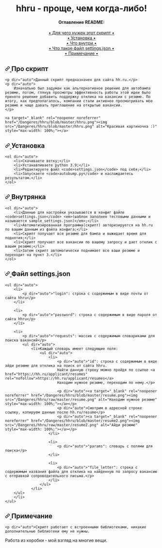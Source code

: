 <h1 align="center">
  hhru - проще, чем когда-либо!
</h1>


<h4 align="center">Оглавление README:</h4>
<div align="center">
    <a href="#про-скрипт"> • Для чего нужен этот скрипт • </a><br>
    <a href="#установка"> • Установка • </a><br>
    <a href="#внутрянка"> • Что внутри • </a><br>
    <a href="#файл-settingsjson"> • Что такое файл settings.json • </a><br>
    <a href="#примечание"> • Примечание • </a>
</div>

<div>
    <h2 dir="auto">
        <a id="user-content-про-скрипт" class="anchor" aria-hidden="true" href="#про-скрипт">
            <svg class="octicon octicon-link" viewBox="0 0 16 16" version="1.1" width="16" height="16" aria-hidden="true">
                <path fill-rule="evenodd" d="M7.775 3.275a.75.75 0 001.06 1.06l1.25-1.25a2 2 0 112.83 2.83l-2.5 2.5a2 2 0 01-2.83 0 .75.75 0 00-1.06 1.06 3.5 3.5 0 004.95 0l2.5-2.5a3.5 3.5 0 00-4.95-4.95l-1.25 1.25zm-4.69 9.64a2 2 0 010-2.83l2.5-2.5a2 2 0 012.83 0 .75.75 0 001.06-1.06 3.5 3.5 0 00-4.95 0l-2.5 2.5a3.5 3.5 0 004.95 4.95l1.25-1.25a.75.75 0 00-1.06-1.06l-1.25 1.25a2 2 0 01-2.83 0z">
                </path>
            </svg>
        </a>
        Про скрипт
    </h2>
    
    <p dir="auto">Данный скрипт предназначен для сайта hh.ru.</p>
    <p dir="auto">
        Изначально был задуман как альтернативное решение для автобампа резюме, потом, глянув просмотры эффективность работы этой идеи было принято решение добавить поддержку отклика на вакансии с резюме. По итогу, как предполагалось, компании стали активнее просматривать мое резюме и чаще давать приглашение на открытые вакансии.
    </p>
    
    <a target="_blank" rel="noopener noreferrer" href="/Dangeres/hhru/blob/master/hhru.png"><img src="/Dangeres/hhru/blob/master/hhru.png" alt="Красивая картиночка :)" style="max-width: 100%;"></a>
</div>

<div>
    <h2 dir="auto">
        <a id="user-content-про-скрипт" class="anchor" aria-hidden="true" href="#установка">
            <svg class="octicon octicon-link" viewBox="0 0 16 16" version="1.1" width="16" height="16" aria-hidden="true">
                <path fill-rule="evenodd" d="M7.775 3.275a.75.75 0 001.06 1.06l1.25-1.25a2 2 0 112.83 2.83l-2.5 2.5a2 2 0 01-2.83 0 .75.75 0 00-1.06 1.06 3.5 3.5 0 004.95 0l2.5-2.5a3.5 3.5 0 00-4.95-4.95l-1.25 1.25zm-4.69 9.64a2 2 0 010-2.83l2.5-2.5a2 2 0 012.83 0 .75.75 0 001.06-1.06 3.5 3.5 0 00-4.95 0l-2.5 2.5a3.5 3.5 0 004.95 4.95l1.25-1.25a.75.75 0 00-1.06-1.06l-1.25 1.25a2 2 0 01-2.83 0z">
                </path>
            </svg>
        </a>
        Установка
    </h2>
    
    <ol dir="auto">
        <li>Скачиваете ветку;</li>
        <li>Устанавливаете python 3.9;</li>
        <li>Редактируете файл <code>settings.json</code> под себя;</li>
        <li>Запускаете <code>autobump.py</code> и наслаждаетесь результатом.</li>
    </ol>
</div>


<div>
    <h2 dir="auto">
        <a id="user-content-про-скрипт" class="anchor" aria-hidden="true" href="#внутрянка">
            <svg class="octicon octicon-link" viewBox="0 0 16 16" version="1.1" width="16" height="16" aria-hidden="true">
                <path fill-rule="evenodd" d="M7.775 3.275a.75.75 0 001.06 1.06l1.25-1.25a2 2 0 112.83 2.83l-2.5 2.5a2 2 0 01-2.83 0 .75.75 0 00-1.06 1.06 3.5 3.5 0 004.95 0l2.5-2.5a3.5 3.5 0 00-4.95-4.95l-1.25 1.25zm-4.69 9.64a2 2 0 010-2.83l2.5-2.5a2 2 0 012.83 0 .75.75 0 001.06-1.06 3.5 3.5 0 00-4.95 0l-2.5 2.5a3.5 3.5 0 004.95 4.95l1.25-1.25a.75.75 0 00-1.06-1.06l-1.25 1.25a2 2 0 01-2.83 0z">
                </path>
            </svg>
        </a>
        Внутрянка
    </h2>
    
    <ol dir="auto">
        <li>Данные для настройки указываются в конфиг файле <code>settings.json</code> <em>(шаблон заполнен тестовыми данными и называется sample_settings.json)</em>;</li>
        <li>Автоматизированная программа(скрипт) авторизируется на hh.ru по вашим данным из файла конфига;</li>
        <li>Скрипт получает все резюме для бампа и выжидает время для поднятия;</li>
        <li>Скрипт получает все вакансии по вашему запросу и дает отклик с вашим резюме;</li>
        <li>Затем скрипт автоматически поднимает все ваши резюме и переходит на пункт 3.</li>
    </ol>
</div>

<div>
    <h2 dir="auto">
        <a id="user-content-про-скрипт" class="anchor" aria-hidden="true" href="#файл-settingsjson">
            <svg class="octicon octicon-link" viewBox="0 0 16 16" version="1.1" width="16" height="16" aria-hidden="true">
                <path fill-rule="evenodd" d="M7.775 3.275a.75.75 0 001.06 1.06l1.25-1.25a2 2 0 112.83 2.83l-2.5 2.5a2 2 0 01-2.83 0 .75.75 0 00-1.06 1.06 3.5 3.5 0 004.95 0l2.5-2.5a3.5 3.5 0 00-4.95-4.95l-1.25 1.25zm-4.69 9.64a2 2 0 010-2.83l2.5-2.5a2 2 0 012.83 0 .75.75 0 001.06-1.06 3.5 3.5 0 00-4.95 0l-2.5 2.5a3.5 3.5 0 004.95 4.95l1.25-1.25a.75.75 0 00-1.06-1.06l-1.25 1.25a2 2 0 01-2.83 0z">
                </path>
            </svg>
        </a>
        Файл settings.json
    </h2>
    
    <ul dir="auto">
        <li>
            <p dir="auto">"login": строка с содержимым в виде почты от сайта hhru</p>
        </li>
        
        <li>
            <p dir="auto">"password": строка с содержимым в виде пароля от сайта hhru</p>
        </li>
        
        <li>
            <p dir="auto">"requests": массив с содержимым словариками для поиска вакансий</p>
            <ul dir="auto">
                <li>Каждый словарь имеет следующие поля:
                    <ul dir="auto">
                        <li>
                            <p dir="auto">"id": строка с содержимым в виде айди резюме для отклика на поиск от сайта hhru.
                            Найти данную строку можно пройдя по ссылке <a href="https://hh.ru/applicant/resumes" rel="nofollow">https://hh.ru/applicant/resumes</a>
                            Находим нужное резюме, переходим по нему.</p>
                            
                            <p dir="auto"><a target="_blank" rel="noopener noreferrer" href="/Dangeres/hhru/blob/master/resume.png"><img src="/Dangeres/hhru/raw/master/resume.png" alt="Находим нужное резюме" style="max-width: 100%;"></a></p>
                            <p dir="auto">Смотрим в адресной строке ссылку, копируем данные после hh.ru/resume</p>
                            <p dir="auto"><a target="_blank" rel="noopener noreferrer" href="/Dangeres/hhru/blob/master/resume2.png"><img src="/Dangeres/hhru/raw/master/resume2.png" alt="Айди резюме" style="max-width: 100%;"></a></p>
                        </li>
        
                        <li>
                            <p dir="auto">"params": словарь с полями для поиска</p>
                        </li>
                         
                        <li>
                            <p dir="auto">"file_letter": строка с содержимым названия файла для отклика на найденную по запросу вакансию с отправкой сопроводительного письма.</p>
                        </li>
                    </ul>
                </li>
        </ul>
        </li>
    </ul>
</div>


<div>
    <h2 dir="auto">
        <a id="user-content-про-скрипт" class="anchor" aria-hidden="true" href="#примечание">
            <svg class="octicon octicon-link" viewBox="0 0 16 16" version="1.1" width="16" height="16" aria-hidden="true">
                <path fill-rule="evenodd" d="M7.775 3.275a.75.75 0 001.06 1.06l1.25-1.25a2 2 0 112.83 2.83l-2.5 2.5a2 2 0 01-2.83 0 .75.75 0 00-1.06 1.06 3.5 3.5 0 004.95 0l2.5-2.5a3.5 3.5 0 00-4.95-4.95l-1.25 1.25zm-4.69 9.64a2 2 0 010-2.83l2.5-2.5a2 2 0 012.83 0 .75.75 0 001.06-1.06 3.5 3.5 0 00-4.95 0l-2.5 2.5a3.5 3.5 0 004.95 4.95l1.25-1.25a.75.75 0 00-1.06-1.06l-1.25 1.25a2 2 0 01-2.83 0z">
                </path>
            </svg>
        </a>
        Примечание
    </h2>
    
    <p dir="auto">Скрипт работает с встроенными библиотеками, никакие дополнительные библиотеки ему не нужны.
Работа из коробки - мой взгляд на многие вещи.</p>
</div>